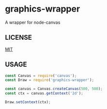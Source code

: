 ﻿
# graphics-wrapper

A wrapper for node-canvas

## LICENSE

[MIT](https://choosealicense.com/licenses/mit/ "MIT")

## USAGE

```js
const Canvas = require('canvas');
const Draw = require('graphics-wrapper');

const canvas = Canvas.createCanvas(500, 500);
const ctx = canvas.getContext('2d');

Draw.setContext(ctx);
```